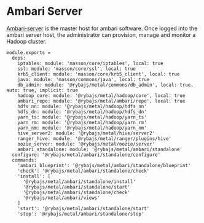 
# Ambari Server

[Ambari-server][Ambari-server] is the master host for ambari software.
Once logged into the ambari server host, the administrator can  provision, 
manage and monitor a Hadoop cluster.

    module.exports =
      deps:
        iptables: module: 'masson/core/iptables', local: true
        ssl: module: 'masson/core/ssl', local: true
        krb5_client: module: 'masson/core/krb5_client', local: true
        java: module: 'masson/commons/java', local: true
        db_admin: module: '@rybajs/metal/commons/db_admin', local: true, auto: true, implicit: true
        hadoop_core: module: '@rybajs/metal/hadoop/core', local: true
        ambari_repo: module: '@rybajs/metal/ambari/repo', local: true
        hdfs_nn: module: '@rybajs/metal/hadoop/hdfs_nn'
        hdfs_dn: module: '@rybajs/metal/hadoop/hdfs_dn'
        yarn_ts: module: '@rybajs/metal/hadoop/yarn_ts'
        yarn_rm: module: '@rybajs/metal/hadoop/yarn_rm'
        yarn_nm: module: '@rybajs/metal/hadoop/yarn_nm'
        hive_server2: module: '@rybajs/metal/hive/server2'
        ranger_hive: module: '@rybajs/metal/ranger/plugins/hive'
        oozie_server: module: '@rybajs/metal/oozie/server'
        ambari_standalone: module: '@rybajs/metal/ambari/standalone'
      configure: '@rybajs/metal/ambari/standalone/configure'
      commands:
        'ambari_blueprint': '@rybajs/metal/ambari/standalone/blueprint'
        'check': '@rybajs/metal/ambari/standalone/check'
        'install': [
          '@rybajs/metal/ambari/standalone/install'
          '@rybajs/metal/ambari/standalone/start'
          '@rybajs/metal/ambari/standalone/check'
          '@rybajs/metal/ambari/views'
        ]
        'start': '@rybajs/metal/ambari/standalone/start'
        'stop': '@rybajs/metal/ambari/standalone/stop'

[Ambari-server]: http://ambari.apache.org
